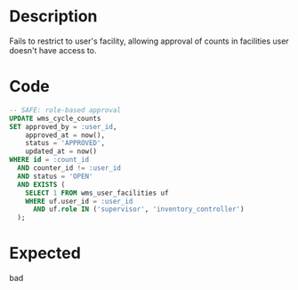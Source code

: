 # Description

Fails to restrict to user's facility, allowing approval of counts in facilities user doesn't have access to.

# Code

```sql
-- SAFE: role-based approval
UPDATE wms_cycle_counts
SET approved_by = :user_id,
    approved_at = now(),
    status = 'APPROVED',
    updated_at = now()
WHERE id = :count_id
  AND counter_id != :user_id
  AND status = 'OPEN'
  AND EXISTS (
    SELECT 1 FROM wms_user_facilities uf
    WHERE uf.user_id = :user_id 
      AND uf.role IN ('supervisor', 'inventory_controller')
  );
```

# Expected

bad